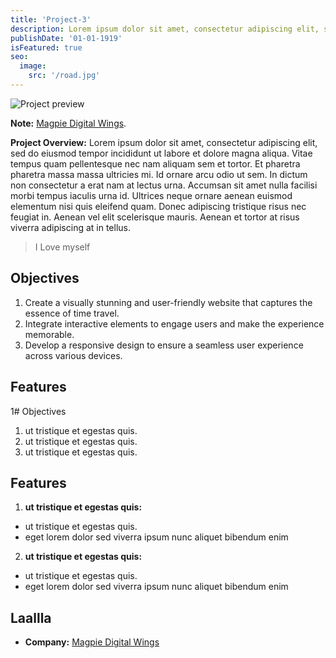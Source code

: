 ```yaml
---
title: 'Project-3'
description: Lorem ipsum dolor sit amet, consectetur adipiscing elit, sed do eiusmod tempor incididunt ut labore et dolore magna aliqua. Id porta nibh venenatis cras sed felis eget velit aliquet.
publishDate: '01-01-1919'
isFeatured: true
seo:
  image:
    src: '/road.jpg'
---
```


![Project preview](/road.jpg)

**Note:** [Magpie Digital Wings](https://magpiewings.tech).

**Project Overview:**
Lorem ipsum dolor sit amet, consectetur adipiscing elit, sed do eiusmod tempor incididunt ut labore et dolore magna aliqua. Vitae tempus quam pellentesque nec nam aliquam sem et tortor. Et pharetra pharetra massa massa ultricies mi. Id ornare arcu odio ut sem. In dictum non consectetur a erat nam at lectus urna. Accumsan sit amet nulla facilisi morbi tempus iaculis urna id. Ultrices neque ornare aenean euismod elementum nisi quis eleifend quam. Donec adipiscing tristique risus nec feugiat in. Aenean vel elit scelerisque mauris. Aenean et tortor at risus viverra adipiscing at in tellus.

> I Love myself

## Objectives

1. Create a visually stunning and user-friendly website that captures the essence of time travel.
2. Integrate interactive elements to engage users and make the experience memorable.
3. Develop a responsive design to ensure a seamless user experience across various devices.

## Features

1# Objectives

1. ut tristique et egestas quis.
2. ut tristique et egestas quis.
3. ut tristique et egestas quis.

## Features

1. **ut tristique et egestas quis:**

- ut tristique et egestas quis.
- eget lorem dolor sed viverra ipsum nunc aliquet bibendum enim

2. **ut tristique et egestas quis:**

- ut tristique et egestas quis.
- eget lorem dolor sed viverra ipsum nunc aliquet bibendum enim

## Laallla

- **Company:** [Magpie Digital Wings](https://magpiewings.tech)
